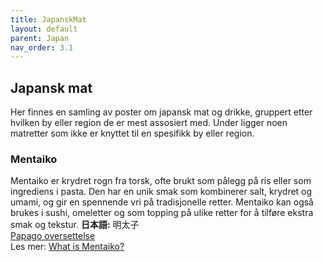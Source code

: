 ```yaml
---
title: JapanskMat
layout: default
parent: Japan
nav_order: 3.1
---
```


## Japansk mat
Her finnes en samling av poster om japansk mat og drikke, gruppert etter hvilken by eller region de er mest assosiert med.
Under ligger noen matretter som ikke er knyttet til en spesifikk by eller region.



### Mentaiko
Mentaiko er krydret rogn fra torsk, ofte brukt som pålegg på ris eller som ingrediens i pasta. Den har en unik smak som kombinerer salt, krydret og umami, og gir en spennende vri på tradisjonelle retter. Mentaiko kan også brukes i sushi, omeletter og som topping på ulike retter for å tilføre ekstra smak og tekstur.
**日本語:** 明太子  
[Papago oversettelse](https://papago.naver.com/?sk=ja&tk=en&st=明太子)  
Les mer: [What is Mentaiko?](https://bokksu.com/blogs/news/what-is-mentaiko-discover-japanese-mentaiko-pasta?srsltid=AfmBOooSPjSokUiVZRcJIK8V1_G_JVhbYrjLj6UkeHT-vQ2MO9ZdGdrm)